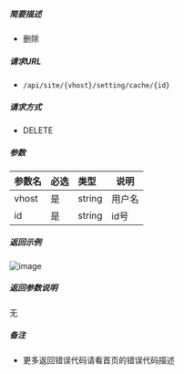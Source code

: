 

    
##### 简要描述

- 删除

##### 请求URL
- ` /api/site/{vhost}/setting/cache/{id} `
  
##### 请求方式
- DELETE

##### 参数

|参数名|必选|类型|说明|
|:----    |:---|:----- |-----   |
|vhost |是  |string |用户名   |
|id |是  |string | id号    |

##### 返回示例 

![image](https://user-images.githubusercontent.com/90588289/133762663-8cee304a-051a-498b-b812-a06077e6f21d.png)

##### 返回参数说明 

无

##### 备注 

- 更多返回错误代码请看首页的错误代码描述



